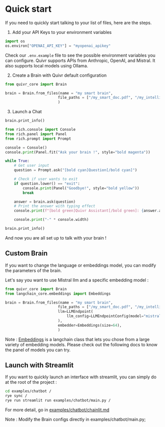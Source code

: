 # Quick start

If you need to quickly start talking to your list of files, here are the steps.

1. Add your API Keys to your environment variables
```python
import os
os.environ["OPENAI_API_KEY"] = "myopenai_apikey"

```
Check our `.env.example` file to see the possible environment variables you can configure. Quivr supports APIs from Anthropic, OpenAI, and Mistral. It also supports local models using Ollama.

2. Create a Brain with Quivr default configuration
```python
from quivr_core import Brain

brain = Brain.from_files(name = "my smart brain",
                        file_paths = ["/my_smart_doc.pdf", "/my_intelligent_doc.txt"],
                        )

```

3. Launch a Chat
```python
brain.print_info()

from rich.console import Console
from rich.panel import Panel
from rich.prompt import Prompt

console = Console()
console.print(Panel.fit("Ask your brain !", style="bold magenta"))

while True:
    # Get user input
    question = Prompt.ask("[bold cyan]Question[/bold cyan]")

    # Check if user wants to exit
    if question.lower() == "exit":
        console.print(Panel("Goodbye!", style="bold yellow"))
        break

    answer = brain.ask(question)
    # Print the answer with typing effect
    console.print(f"[bold green]Quivr Assistant[/bold green]: {answer.answer}")

    console.print("-" * console.width)

brain.print_info()
```

And now you are all set up to talk with your brain !

## Custom Brain
If you want to change the language or embeddings model, you can modify the parameters of the brain.

Let's say you want to use Mistral llm and a specific embedding model :
```python
from quivr_core import Brain
from langchain_core.embeddings import Embeddings

brain = Brain.from_files(name = "my smart brain",
                        file_paths = ["/my_smart_doc.pdf", "/my_intelligent_doc.txt"],
                        llm=LLMEndpoint(
                            llm_config=LLMEndpointConfig(model="mistral-small-latest", llm_base_url="https://api.mistral.ai/v1/chat/completions"),
                        ),
                        embedder=Embeddings(size=64),
                        )
```

Note : [Embeddings](https://python.langchain.com/docs/integrations/text_embedding/) is a langchain class that lets you chose from a large variety of embedding models. Please check out the following docs to know the panel of models you can try.

## Launch with Streamlit

If you want to quickly launch an interface with streamlit, you can simply do at the root of the project :
```bash
cd examples/chatbot /
rye sync /
rye run streamlit run examples/chatbot/main.py /
```
For more detail, go in [examples/chatbot/chainlit.md](https://github.com/QuivrHQ/quivr/tree/main/examples/chatbot)

Note : Modify the Brain configs directly in examples/chatbot/main.py;
